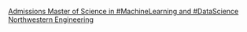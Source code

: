 [Admissions   Master of Science in #MachineLearning and #DataScience   Northwestern Engineering](https://qi.tc/qi/116503)